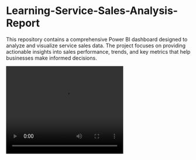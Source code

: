 # Learning-Service-Sales-Analysis-Report
This repository contains a comprehensive Power BI dashboard designed to analyze and visualize service sales data. The project focuses on providing actionable insights into sales performance, trends, and key metrics that help businesses make informed decisions. 

<video width="320" height="240" controls>
  <source src="Report 2025-03-11 11-05-10.mp4" type="video/mp4">
  Your browser does not support the video tag.
</video>

